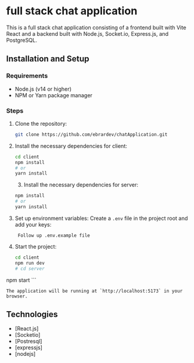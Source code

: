 # full stack chat application

This is a full stack chat application consisting of a frontend built with Vite React and a backend built with Node.js, Socket.io, Express.js, and PostgreSQL.


## Installation and Setup

### Requirements

- Node.js (v14 or higher)
- NPM or Yarn package manager

### Steps

1. Clone the repository:
    ```bash
    git clone https://github.com/ebrardev/chatApplication.git

    ```

2. Install the necessary dependencies for client:
    ```bash
    cd client
    npm install
    # or
    yarn install
    ```

    3. Install the necessary dependencies for server:
    ```bash
    npm install
    # or
    yarn install
    ```


    

3. Set up environment variables:
    Create a `.env` file in the project root and add your  keys:
    ```
     Follow up .env.example file
    ```

4. Start the project:
    ```bash
    cd client
    npm run dev
    # cd server
  npm start
    ```

    The application will be running at `http://localhost:5173` in your browser.


## Technologies

- [React.js]
- [Socketio]
- [Postresql]
- [expressjs]
- [nodejs]

